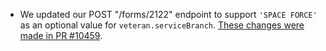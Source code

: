 - We updated our POST "/forms/2122" endpoint to support `'SPACE FORCE'` as an optional value for `veteran.serviceBranch`. [These changes were made in PR #10459](https://github.com/department-of-veterans-affairs/vets-api/pull/10459).